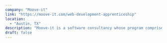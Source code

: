 ```yaml
---
company: "Moove-it"
link: "https://moove-it.com/web-development-apprenticeship"
location:
  - "Austin, TX"
description: "Moove-it is a software consultancy whose program comprises extensive hands-on activities led by a Moove-it developer."
draft: false
---
```

